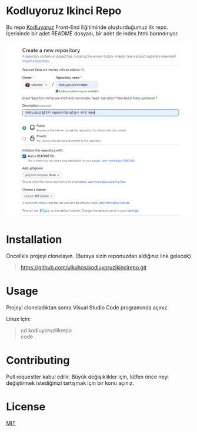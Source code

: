 # Kodluyoruz Ikinci Repo
Bu repo [Kodluyoruz](https://kodluyoruz.org/) Front-End Eğitiminde oluşturduğumuz ilk repo. İçerisinde bir adet README dosyası, bir adet de index.html barındırıyor.

![github gorseli](https://github.com/ulkuhos/kodluyoruzikincirepo/blob/main/img/github.PNG)

# Installation
Öncelikle projeyi clonelayın. (Buraya sizin reponuzdan aldığınız link gelecek)
> https://github.com/ulkuhos/kodluyoruzikincirepo.git

# Usage
Projeyi cloneladıktan sonra Visual Studio Code programında açınız.

Linux için:
> cd kodluyoruzilkrepo  
code .

# Contributing
Pull requestler kabul edilir. Büyük değişiklikler için, lütfen önce neyi değiştirmek istediğinizi tartışmak için bir konu açınız.
# License
[MIT](https://choosealicense.com/licenses/mit/)